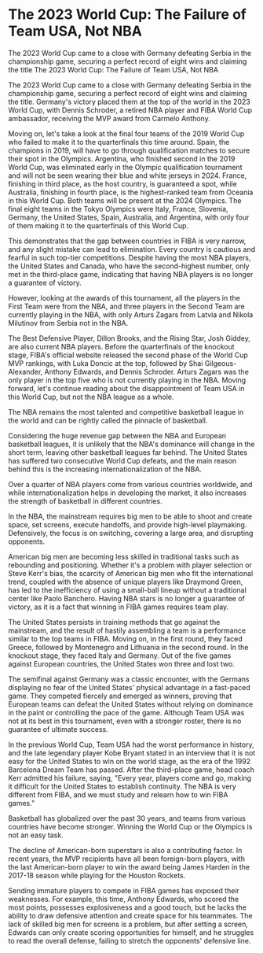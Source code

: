 #  The 2023 World Cup: The Failure of Team USA, Not NBA

The 2023 World Cup came to a close with Germany defeating Serbia in the championship game, securing a perfect record of eight wins and claiming the title 
  The 2023 World Cup: The Failure of Team USA, Not NBA

The 2023 World Cup came to a close with Germany defeating Serbia in the championship game, securing a perfect record of eight wins and claiming the title. Germany's victory placed them at the top of the world in the 2023 World Cup, with Dennis Schroder, a retired NBA player and FIBA World Cup ambassador, receiving the MVP award from Carmelo Anthony.

Moving on, let's take a look at the final four teams of the 2019 World Cup who failed to make it to the quarterfinals this time around. Spain, the champions in 2019, will have to go through qualification matches to secure their spot in the Olympics. Argentina, who finished second in the 2019 World Cup, was eliminated early in the Olympic qualification tournament and will not be seen wearing their blue and white jerseys in 2024. France, finishing in third place, as the host country, is guaranteed a spot, while Australia, finishing in fourth place, is the highest-ranked team from Oceania in this World Cup. Both teams will be present at the 2024 Olympics. The final eight teams in the Tokyo Olympics were Italy, France, Slovenia, Germany, the United States, Spain, Australia, and Argentina, with only four of them making it to the quarterfinals of this World Cup.

This demonstrates that the gap between countries in FIBA is very narrow, and any slight mistake can lead to elimination. Every country is cautious and fearful in such top-tier competitions. Despite having the most NBA players, the United States and Canada, who have the second-highest number, only met in the third-place game, indicating that having NBA players is no longer a guarantee of victory.

However, looking at the awards of this tournament, all the players in the First Team were from the NBA, and three players in the Second Team are currently playing in the NBA, with only Arturs Zagars from Latvia and Nikola Milutinov from Serbia not in the NBA.

The Best Defensive Player, Dillon Brooks, and the Rising Star, Josh Giddey, are also current NBA players. Before the quarterfinals of the knockout stage, FIBA's official website released the second phase of the World Cup MVP rankings, with Luka Doncic at the top, followed by Shai Gilgeous-Alexander, Anthony Edwards, and Dennis Schroder. Arturs Zagars was the only player in the top five who is not currently playing in the NBA. Moving forward, let's continue reading about the disappointment of Team USA in this World Cup, but not the NBA league as a whole.

The NBA remains the most talented and competitive basketball league in the world and can be rightly called the pinnacle of basketball.

Considering the huge revenue gap between the NBA and European basketball leagues, it is unlikely that the NBA's dominance will change in the short term, leaving other basketball leagues far behind. The United States has suffered two consecutive World Cup defeats, and the main reason behind this is the increasing internationalization of the NBA.

Over a quarter of NBA players come from various countries worldwide, and while internationalization helps in developing the market, it also increases the strength of basketball in different countries.

In the NBA, the mainstream requires big men to be able to shoot and create space, set screens, execute handoffs, and provide high-level playmaking. Defensively, the focus is on switching, covering a large area, and disrupting opponents.

American big men are becoming less skilled in traditional tasks such as rebounding and positioning. Whether it's a problem with player selection or Steve Kerr's bias, the scarcity of American big men who fit the international trend, coupled with the absence of unique players like Draymond Green, has led to the inefficiency of using a small-ball lineup without a traditional center like Paolo Banchero. Having NBA stars is no longer a guarantee of victory, as it is a fact that winning in FIBA games requires team play.

The United States persists in training methods that go against the mainstream, and the result of hastily assembling a team is a performance similar to the top teams in FIBA. Moving on, in the first round, they faced Greece, followed by Montenegro and Lithuania in the second round. In the knockout stage, they faced Italy and Germany. Out of the five games against European countries, the United States won three and lost two.

The semifinal against Germany was a classic encounter, with the Germans displaying no fear of the United States' physical advantage in a fast-paced game. They competed fiercely and emerged as winners, proving that European teams can defeat the United States without relying on dominance in the paint or controlling the pace of the game. Although Team USA was not at its best in this tournament, even with a stronger roster, there is no guarantee of ultimate success.

In the previous World Cup, Team USA had the worst performance in history, and the late legendary player Kobe Bryant stated in an interview that it is not easy for the United States to win on the world stage, as the era of the 1992 Barcelona Dream Team has passed. After the third-place game, head coach Kerr admitted his failure, saying, "Every year, players come and go, making it difficult for the United States to establish continuity. The NBA is very different from FIBA, and we must study and relearn how to win FIBA games."

Basketball has globalized over the past 30 years, and teams from various countries have become stronger. Winning the World Cup or the Olympics is not an easy task.

The decline of American-born superstars is also a contributing factor. In recent years, the MVP recipients have all been foreign-born players, with the last American-born player to win the award being James Harden in the 2017-18 season while playing for the Houston Rockets.

Sending immature players to compete in FIBA games has exposed their weaknesses. For example, this time, Anthony Edwards, who scored the most points, possesses explosiveness and a good touch, but he lacks the ability to draw defensive attention and create space for his teammates. The lack of skilled big men for screens is a problem, but after setting a screen, Edwards can only create scoring opportunities for himself, and he struggles to read the overall defense, failing to stretch the opponents' defensive line.

